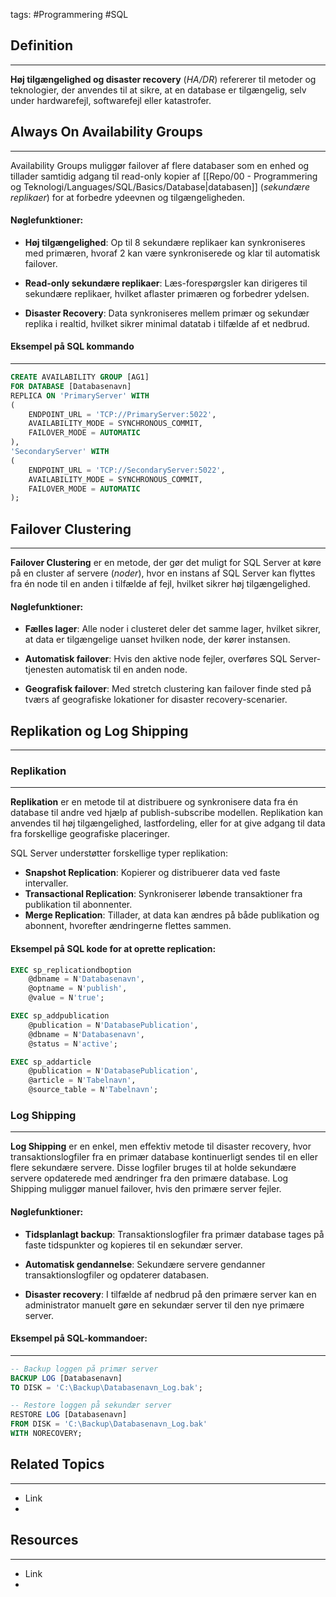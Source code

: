 tags: #Programmering #SQL

## Definition 
---
**Høj tilgængelighed og disaster recovery** (_HA/DR_) refererer til metoder og teknologier, der anvendes til at sikre, at en database er tilgængelig, selv under hardwarefejl, softwarefejl eller katastrofer.
## Always On Availability Groups
---
Availability Groups muliggør failover af flere databaser som en enhed og tillader samtidig adgang til read-only kopier af [[Repo/00 - Programmering og Teknologi/Languages/SQL/Basics/Database|databasen]] (_sekundære replikaer_) for at forbedre ydeevnen og tilgængeligheden.

#### Nøglefunktioner:

- **Høj tilgængelighed**: Op til 8 sekundære replikaer kan synkroniseres med primæren, hvoraf 2 kan være synkroniserede og klar til automatisk failover.
    
- **Read-only sekundære replikaer**: Læs-forespørgsler kan dirigeres til sekundære replikaer, hvilket aflaster primæren og forbedrer ydelsen.
    
- **Disaster Recovery**: Data synkroniseres mellem primær og sekundær replika i realtid, hvilket sikrer minimal datatab i tilfælde af et nedbrud.
#### Eksempel på SQL kommando
---
```SQL
CREATE AVAILABILITY GROUP [AG1]
FOR DATABASE [Databasenavn]
REPLICA ON 'PrimaryServer' WITH
(
    ENDPOINT_URL = 'TCP://PrimaryServer:5022',
    AVAILABILITY_MODE = SYNCHRONOUS_COMMIT,
    FAILOVER_MODE = AUTOMATIC
),
'SecondaryServer' WITH
(
    ENDPOINT_URL = 'TCP://SecondaryServer:5022',
    AVAILABILITY_MODE = SYNCHRONOUS_COMMIT,
    FAILOVER_MODE = AUTOMATIC
);
```


## Failover Clustering
---
**Failover Clustering** er en metode, der gør det muligt for SQL Server at køre på en cluster af servere (_noder_), hvor en instans af SQL Server kan flyttes fra én node til en anden i tilfælde af fejl, hvilket sikrer høj tilgængelighed.

#### Nøglefunktioner:

- **Fælles lager**: Alle noder i clusteret deler det samme lager, hvilket sikrer, at data er tilgængelige uanset hvilken node, der kører instansen.
    
- **Automatisk failover**: Hvis den aktive node fejler, overføres SQL Server-tjenesten automatisk til en anden node.
    
- **Geografisk failover**: Med stretch clustering kan failover finde sted på tværs af geografiske lokationer for disaster recovery-scenarier.

## Replikation og Log Shipping
---
### Replikation
---
**Replikation** er en metode til at distribuere og synkronisere data fra én database til andre ved hjælp af publish-subscribe modellen. Replikation kan anvendes til høj tilgængelighed, lastfordeling, eller for at give adgang til data fra forskellige geografiske placeringer.

SQL Server understøtter forskellige typer replikation:
- **Snapshot Replication**: Kopierer og distribuerer data ved faste intervaller.
- **Transactional Replication**: Synkroniserer løbende transaktioner fra publikation til abonnenter.
- **Merge Replication**: Tillader, at data kan ændres på både publikation og abonnent, hvorefter ændringerne flettes sammen.

#### Eksempel på SQL kode for at oprette replication:
```SQL
EXEC sp_replicationdboption 
    @dbname = N'Databasenavn', 
    @optname = N'publish', 
    @value = N'true';

EXEC sp_addpublication 
    @publication = N'DatabasePublication', 
    @dbname = N'Databasenavn', 
    @status = N'active';

EXEC sp_addarticle 
    @publication = N'DatabasePublication', 
    @article = N'Tabelnavn', 
    @source_table = N'Tabelnavn';
```
### Log Shipping
---
**Log Shipping** er en enkel, men effektiv metode til disaster recovery, hvor transaktionslogfiler fra en primær database kontinuerligt sendes til en eller flere sekundære servere. Disse logfiler bruges til at holde sekundære servere opdaterede med ændringer fra den primære database. Log Shipping muliggør manuel failover, hvis den primære server fejler.

#### Nøglefunktioner:

- **Tidsplanlagt backup**: Transaktionslogfiler fra primær database tages på faste tidspunkter og kopieres til en sekundær server.
    
- **Automatisk gendannelse**: Sekundære servere gendanner transaktionslogfiler og opdaterer databasen.
    
- **Disaster recovery**: I tilfælde af nedbrud på den primære server kan en administrator manuelt gøre en sekundær server til den nye primære server.

#### Eksempel på SQL-kommandoer:
---
```SQL
-- Backup loggen på primær server
BACKUP LOG [Databasenavn]
TO DISK = 'C:\Backup\Databasenavn_Log.bak';

-- Restore loggen på sekundær server
RESTORE LOG [Databasenavn]
FROM DISK = 'C:\Backup\Databasenavn_Log.bak'
WITH NORECOVERY;
```
## Related Topics
---
- Link
- 

## Resources
---
- Link
- 